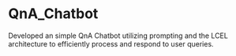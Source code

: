 # QnA_Chatbot
Developed an simple QnA Chatbot utilizing prompting and the LCEL architecture to efficiently process and respond to user queries.
